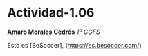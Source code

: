 # Actividad-1.06

**Amaro Morales Cedrés**
_1º CGFS_

Esto es [BeSoccer], (https://es.besoccer.com/)
